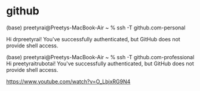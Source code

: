# github




(base) preetyrai@Preetys-MacBook-Air ~ % ssh -T github.com-personal

Hi drpreetyrai! You've successfully authenticated, but GitHub does not provide shell access.

(base) preetyrai@Preetys-MacBook-Air ~ % ssh -T github.com-professional
Hi preetyraitrubotai! You've successfully authenticated, but GitHub does not provide shell access.



https://www.youtube.com/watch?v=O_LbjxRG9N4



